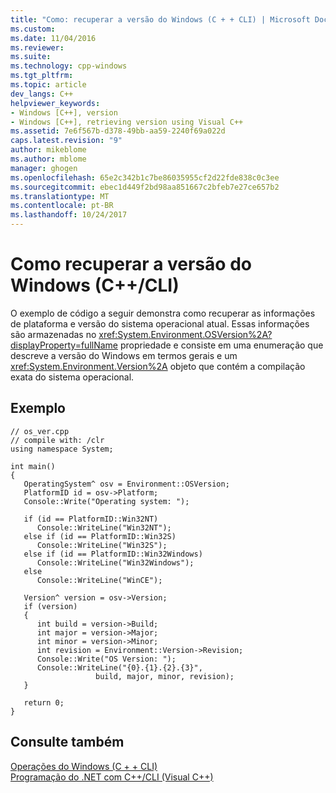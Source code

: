 ```yaml
---
title: "Como: recuperar a versão do Windows (C + + CLI) | Microsoft Docs"
ms.custom: 
ms.date: 11/04/2016
ms.reviewer: 
ms.suite: 
ms.technology: cpp-windows
ms.tgt_pltfrm: 
ms.topic: article
dev_langs: C++
helpviewer_keywords:
- Windows [C++], version
- Windows [C++], retrieving version using Visual C++
ms.assetid: 7e6f567b-d378-49bb-aa59-2240f69a022d
caps.latest.revision: "9"
author: mikeblome
ms.author: mblome
manager: ghogen
ms.openlocfilehash: 65e2c342b1c7be86035955cf2d22fde838c0c3ee
ms.sourcegitcommit: ebec1d449f2bd98aa851667c2bfeb7e27ce657b2
ms.translationtype: MT
ms.contentlocale: pt-BR
ms.lasthandoff: 10/24/2017
---
```

# <a name="how-to-retrieve-the-windows-version-ccli"></a>Como recuperar a versão do Windows (C++/CLI)
O exemplo de código a seguir demonstra como recuperar as informações de plataforma e versão do sistema operacional atual. Essas informações são armazenadas no <xref:System.Environment.OSVersion%2A?displayProperty=fullName> propriedade e consiste em uma enumeração que descreve a versão do Windows em termos gerais e um <xref:System.Environment.Version%2A> objeto que contém a compilação exata do sistema operacional.  
  
## <a name="example"></a>Exemplo  
  
```  
// os_ver.cpp  
// compile with: /clr  
using namespace System;  
  
int main()   
{  
   OperatingSystem^ osv = Environment::OSVersion;  
   PlatformID id = osv->Platform;  
   Console::Write("Operating system: ");  
  
   if (id == PlatformID::Win32NT)  
      Console::WriteLine("Win32NT");  
   else if (id == PlatformID::Win32S)  
      Console::WriteLine("Win32S");  
   else if (id == PlatformID::Win32Windows)  
      Console::WriteLine("Win32Windows");  
   else  
      Console::WriteLine("WinCE");  
  
   Version^ version = osv->Version;  
   if (version)  
   {  
      int build = version->Build;  
      int major = version->Major;  
      int minor = version->Minor;  
      int revision = Environment::Version->Revision;  
      Console::Write("OS Version: ");  
      Console::WriteLine("{0}.{1}.{2}.{3}",   
                   build, major, minor, revision);  
   }  
  
   return 0;  
}  
```  
  
## <a name="see-also"></a>Consulte também  
 [Operações do Windows (C + + CLI)](../dotnet/windows-operations-cpp-cli.md)   
 [Programação do .NET com C++/CLI (Visual C++)](../dotnet/dotnet-programming-with-cpp-cli-visual-cpp.md)